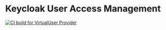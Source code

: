 # Keycloak User Access Management

[![CI build for VirtualUser Provider](https://github.com/novareto/user_access_managment/actions/workflows/buildVirtualUserProvider.yml/badge.svg)](https://github.com/novareto/user_access_managment/actions/workflows/buildVirtualUserProvider.yml)
